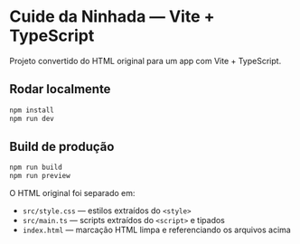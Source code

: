 # Cuide da Ninhada — Vite + TypeScript

Projeto convertido do HTML original para um app com Vite + TypeScript.

## Rodar localmente

```bash
npm install
npm run dev
```

## Build de produção

```bash
npm run build
npm run preview
```

O HTML original foi separado em:

- `src/style.css` — estilos extraídos do `<style>`
- `src/main.ts` — scripts extraídos do `<script>` e tipados
- `index.html` — marcação HTML limpa e referenciando os arquivos acima
